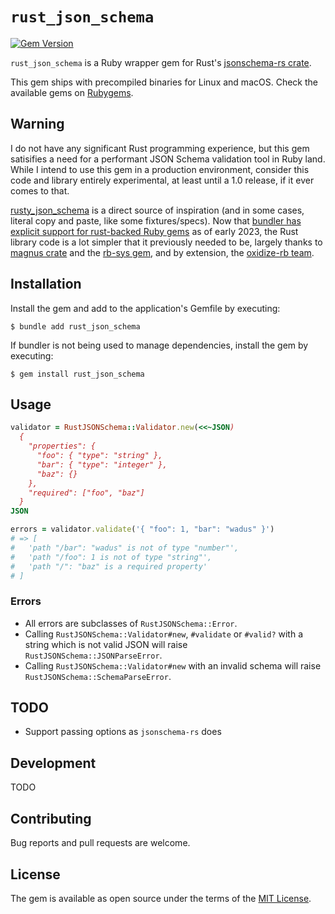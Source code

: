 # `rust_json_schema`

[![Gem Version](https://badge.fury.io/rb/rust_json_schema.svg)](https://rubygems.org/gems/rust_json_schema)

`rust_json_schema` is a Ruby wrapper gem for Rust's [jsonschema-rs crate](https://github.com/Stranger6667/jsonschema-rs).

This gem ships with precompiled binaries for Linux and macOS. Check the available gems on [Rubygems](https://rubygems.org/gems/rust_json_schema).

## Warning

I do not have any significant Rust programming experience, but this gem satisifies a need for a performant JSON Schema validation tool in Ruby land. While I intend to use this gem in a production environment, consider this code and library entirely experimental, at least until a 1.0 release, if it ever comes to that.

[rusty_json_schema](https://github.com/driv3r/rusty_json_schema) is a direct source of inspiration (and in some cases, literal copy and paste, like some fixtures/specs). Now that [bundler has explicit support for rust-backed Ruby gems](https://bundler.io/blog/2023/01/31/rust-gem-skeleton.html) as of early 2023, the Rust library code is a lot simpler that it previously needed to be, largely thanks to [magnus crate](https://github.com/matsadler/magnus) and the [rb-sys gem](https://github.com/oxidize-rb/rb-sys/tree/main/gem), and by extension, the [oxidize-rb team](https://github.com/oxidize-rb).

## Installation

Install the gem and add to the application's Gemfile by executing:

    $ bundle add rust_json_schema

If bundler is not being used to manage dependencies, install the gem by executing:

    $ gem install rust_json_schema

## Usage

```ruby
validator = RustJSONSchema::Validator.new(<<~JSON)
  {
    "properties": {
      "foo": { "type": "string" },
      "bar": { "type": "integer" },
      "baz": {}
    },
    "required": ["foo", "baz"]
  }
JSON

errors = validator.validate('{ "foo": 1, "bar": "wadus" }')
# => [
#   'path "/bar": "wadus" is not of type "number"',
#   'path "/foo": 1 is not of type "string"',
#   'path "/": "baz" is a required property'
# ]
```

### Errors

- All errors are subclasses of `RustJSONSchema::Error`.
- Calling `RustJSONSchema::Validator#new`, `#validate` or `#valid?` with a string which is not valid JSON will raise `RustJSONSchema::JSONParseError`.
- Calling `RustJSONSchema::Validator#new` with an invalid schema will raise `RustJSONSchema::SchemaParseError`.

## TODO

- Support passing options as `jsonschema-rs` does

## Development

TODO

## Contributing

Bug reports and pull requests are welcome.

## License

The gem is available as open source under the terms of the [MIT License](https://opensource.org/licenses/MIT).
